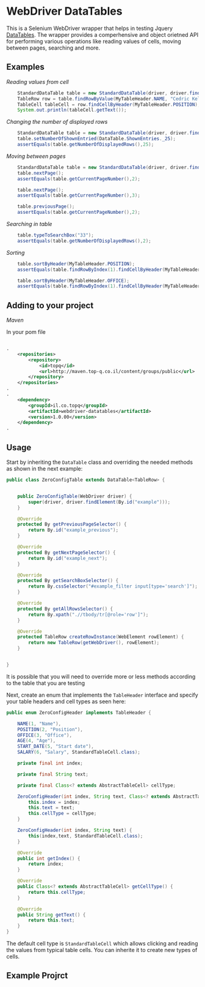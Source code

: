 # WebDriver DataTables

This is a Selenium WebDriver wrapper that helps in testing Jquery [DataTables](https://datatables.net/). The wrapper provides a comperhensive and object orietned API for performing various operations like reading values of cells, moving between pages, searching and more. 

## Examples

*Reading values from cell*

```Java
    StandardDataTable table = new StandardDataTable(driver, driver.findElement(By.id("example")));
    TableRow row = table.findRowByValue(MyTableHeader.NAME, "Cedric Kelly", false);
    TableCell tableCell = row.findCellByHeader(MyTableHeader.POSITION);
    System.out.println(tableCell.getText());

```

*Changing the number of displayed rows*

```Java
    StandardDataTable table = new StandardDataTable(driver, driver.findElement(By.id("example")));
    table.setNumberOfShownEntried(DataTable.ShownEntries._25);
    assertEquals(table.getNumberOfDisplayedRows(),25);
```

*Moving between pages*

```Java
    StandardDataTable table = new StandardDataTable(driver, driver.findElement(By.id("example")));
    table.nextPage();
    assertEquals(table.getCurrentPageNumber(),2);

    table.nextPage();
    assertEquals(table.getCurrentPageNumber(),3);

    table.previousPage();
    assertEquals(table.getCurrentPageNumber(),2);
```

*Searching in table*

```Java
    table.typeToSearchBox("33");
    assertEquals(table.getNumberOfDisplayedRows(),2);
```


*Sorting*

```Java
    table.sortByHeader(MyTableHeader.POSITION);
    assertEquals(table.findRowByIndex(1).findCellByHeader(MyTableHeader.NAME).getText(),"Airi Satou");

    table.sortByHeader(MyTableHeader.OFFICE);
    assertEquals(table.findRowByIndex(1).findCellByHeader(MyTableHeader.NAME).getText(),"Gavin Joyce");
```

## Adding to your project

*Maven*

In your pom file

```xml

.
    <repositories>
		<repository>
			<id>topq</id>
			<url>http://maven.top-q.co.il/content/groups/public</url>
		</repository>
	</repositories>
.
.
    <dependency>
        <groupId>il.co.topq</groupId>
        <artifactId>webdriver-datatables</artifactId>
        <version>1.0.00</version>
    </dependency>
.
```

## Usage

Start by inheriting the `DataTable` class and overriding the needed methods as shown in the next example:

```Java
public class ZeroConfigTable extends DataTable<TableRow> {


    public ZeroConfigTable(WebDriver driver) {
        super(driver, driver.findElement(By.id("example")));
    }

    @Override
    protected By getPreviousPageSelector() {
        return By.id("example_previous");
    }

    @Override
    protected By getNextPageSelector() {
        return By.id("example_next");
    }

    @Override
    protected By getSearchBoxSelector() {
        return By.cssSelector("#example_filter input[type='search']");
    }

    @Override
    protected By getAllRowsSelector() {
        return By.xpath(".//tbody/tr[@role='row']");
    }

    @Override
    protected TableRow createRowInstance(WebElement rowElement) {
        return new TableRow(getWebDriver(), rowElement);
    }


}

```

It is possible that you will need to override more or less methods according to the table that you are testing

Next, create an enum that implements the `TableHeader` interface and specify your table headers and cell types as seen here:

```Java
public enum ZeroConfigHeader implements TableHeader {

    NAME(1, "Name"),
    POSITION(2, "Position"),
    OFFICE(3, "Office"),
    AGE(4, "Age"),
    START_DATE(5, "Start date"),
    SALARY(6, "Salary", StandardTableCell.class);

    private final int index;

    private final String text;

    private final Class<? extends AbstractTableCell> cellType;

    ZeroConfigHeader(int index, String text, Class<? extends AbstractTableCell> cellType) {
        this.index = index;
        this.text = text;
        this.cellType = cellType;
    }

    ZeroConfigHeader(int index, String text) {
        this(index,text, StandardTableCell.class);
    }

    @Override
    public int getIndex() {
        return index;
    }

    @Override
    public Class<? extends AbstractTableCell> getCellType() {
        return this.cellType;
    }

    @Override
    public String getText() {
        return this.text;
    }
}

```

The default cell type is `StandardTableCell` which allows clicking and reading the values from typical table cells. You can inherite it to create new types of cells. 

## Example Projrct



